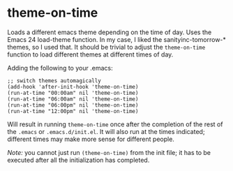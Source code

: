 theme-on-time
=============

Loads a different emacs theme depending on the time of day. Uses the
Emacs 24 load-theme function. In my case, I liked the
sanityinc-tomorrow-* themes, so I used that. It should be trivial to
adjust the `theme-on-time` function to load different themes at
different times of day.

Adding the following to your .emacs:

    ;; switch themes automagically
    (add-hook 'after-init-hook 'theme-on-time)
    (run-at-time "00:00am" nil 'theme-on-time)
    (run-at-time "06:00am" nil 'theme-on-time)
    (run-at-time "06:00pm" nil 'theme-on-time)
    (run-at-time "12:00pm" nil 'theme-on-time)
    
Will result in running `theme-on-time` once after the completion of
the rest of the `.emacs` or `.emacs.d/init.el`.  It will also run at
the times indicated; different times may make more sense for different
people.

_Note:_ you cannot just run `(theme-on-time)` from the init file; it
has to be executed after all the initialization has completed.
